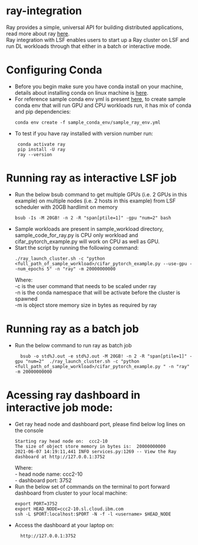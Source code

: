 # ray-integration
Ray provides a simple, universal API for building distributed applications, read more about ray [here](https://docs.ray.io/en/master/index.html).  
Ray integration with LSF enables users to start up a Ray cluster on LSF and run DL workloads through that either in a batch or interactive mode.

# Configuring Conda 

- Before you begin make sure you have conda install on your machine, details about installing conda on linux machine is [here](https://docs.conda.io/projects/conda/en/latest/user-guide/install/linux.html).  
- For reference sample conda env yml is present [here](https://github.com/IBMSpectrumComputing/ray-integration/tree/main/sample_conda_env), to create sample conda env that will run GPU and CPU workloads run, it has mix of conda and pip dependencies:
  ```
  conda env create -f sample_conda_env/sample_ray_env.yml
  ```
- To test if you have ray installed with version number run:
   ```
    conda activate ray
    pip install -U ray
    ray --version
    ```
 # Running ray as interactive LSF job
 
 - Run the below bsub command to get multiple GPUs (i.e. 2 GPUs in this example) on multiple nodes (i.e. 2 hosts in this example) from LSF scheduler with 20GB hardlimit on memory 
    ```
    bsub -Is -M 20GB! -n 2 -R "span[ptile=1]" -gpu "num=2" bash
    ```
 - Sample workloads are present in sample_workload directory, sample_code_for_ray.py is CPU only workload and cifar_pytorch_example.py will work on CPU as well as GPU.
 - Start the script by running the following command:
    ```
    ./ray_launch_cluster.sh -c "python <full_path_of_sample_workload>/cifar_pytorch_example.py --use-gpu --num_epochs 5" -n "ray" -m 20000000000
    ```
    Where:  
        -c is the user command that needs to be scaled under ray  
        -n is the conda namespace that will be activate before the cluster is spawned  
        -m is object store memory size in bytes as required by ray  
 
 # Running ray as a batch job
 - Run the below command to run ray as batch job
    ```
      bsub -o std%J.out -e std%J.out -M 20GB! -n 2 -R "span[ptile=1]" -gpu "num=2"  ./ray_launch_cluster.sh -c "python <full_path_of_sample_workload>/cifar_pytorch_example.py " -n "ray" -m 20000000000
    ```
 # Acessing ray dashboard in interactive job mode:
 - Get ray head node and dashboard port, please find below log lines on the console
    ```
    Starting ray head node on:  ccc2-10
    The size of object store memory in bytes is:  20000000000
    2021-06-07 14:19:11,441 INFO services.py:1269 -- View the Ray dashboard at http://127.0.0.1:3752
    ```
    Where:  
        - head node name: ccc2-10  
        - dashboard port: 3752  
 - Run the below set of commands on the terminal to port forward dashboard from cluster to your local machine:
    ```
    export PORT=3752
    export HEAD_NODE=ccc2-10.sl.cloud.ibm.com
    ssh -L $PORT:localhost:$PORT -N -f -l <username> $HEAD_NODE
    ```
 - Access the dashboard at your laptop on:
    ```
      http://127.0.0.1:3752
    ```
        
